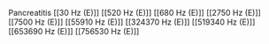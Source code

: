 Pancreatitis
[[30 Hz (E)]]
[[520 Hz (E)]]
[[680 Hz (E)]]
[[2750 Hz (E)]]
[[7500 Hz (E)]]
[[55910 Hz (E)]]
[[324370 Hz (E)]]
[[519340 Hz (E)]]
[[653690 Hz (E)]]
[[756530 Hz (E)]]
